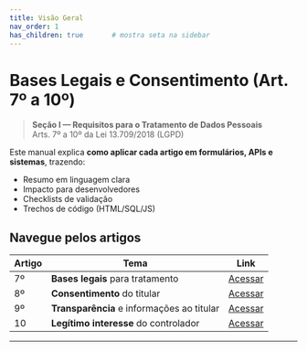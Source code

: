 ```yaml
---
title: Visão Geral
nav_order: 1
has_children: true       # mostra seta na sidebar
---
```


# Bases Legais e Consentimento (Art. 7º a 10º)

> **Seção I — Requisitos para o Tratamento de Dados Pessoais**  
> Arts. 7º a 10º da Lei 13.709/2018 (LGPD)

Este manual explica **como aplicar cada artigo em formulários, APIs e sistemas**, trazendo:

- Resumo em linguagem clara
- Impacto para desenvolvedores
- Checklists de validação
- Trechos de código (HTML/SQL/JS)

## Navegue pelos artigos

| Artigo | Tema | Link |
| ------ | ---- | ---- |
| 7º | **Bases legais** para tratamento | [Acessar](artigos/art7.md) |
| 8º | **Consentimento** do titular | [Acessar](artigos/art8.md) |
| 9º | **Transparência** e informações ao titular | [Acessar](artigos/art9.md) |
| 10 | **Legítimo interesse** do controlador | [Acessar](artigos/art10.md) |

---
